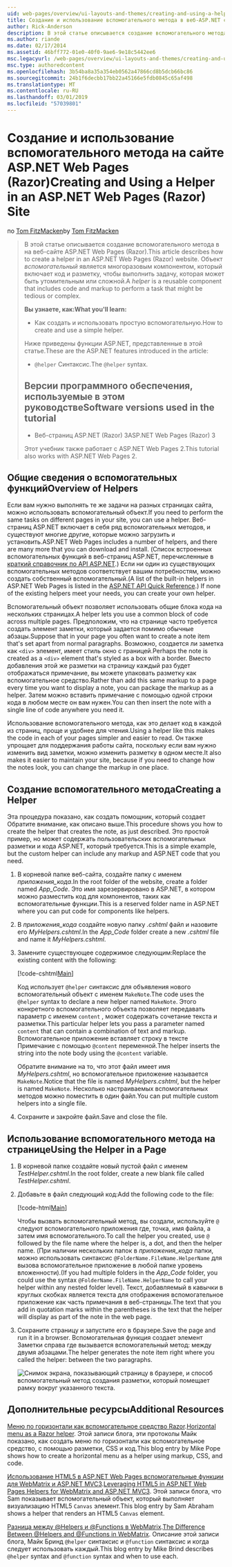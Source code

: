 ```yaml
---
uid: web-pages/overview/ui-layouts-and-themes/creating-and-using-a-helper-in-an-aspnet-web-pages-site
title: Создание и использование вспомогательного метода в веб-ASP.NET страниц узла (Razor) | Документация Майкрософт
author: Rick-Anderson
description: В этой статье описывается создание вспомогательного метода в на веб-сайте ASP.NET Web Pages (Razor). Помощник представляет собой многократно используемый компонент включает код и разметку для производительности...
ms.author: riande
ms.date: 02/17/2014
ms.assetid: 46bff772-01e0-40f0-9ae6-9e18c5442ee6
msc.legacyurl: /web-pages/overview/ui-layouts-and-themes/creating-and-using-a-helper-in-an-aspnet-web-pages-site
msc.type: authoredcontent
ms.openlocfilehash: 3b54ba8a35a354eb0562a47866cd8b5dcb66bc86
ms.sourcegitcommit: 24b1f6decbb17bb22a45166e5fdb0845c65af498
ms.translationtype: MT
ms.contentlocale: ru-RU
ms.lasthandoff: 03/01/2019
ms.locfileid: "57039801"
---
```

<a name="creating-and-using-a-helper-in-an-aspnet-web-pages-razor-site"></a><span data-ttu-id="1a386-104">Создание и использование вспомогательного метода на сайте ASP.NET Web Pages (Razor)</span><span class="sxs-lookup"><span data-stu-id="1a386-104">Creating and Using a Helper in an ASP.NET Web Pages (Razor) Site</span></span>
====================
<span data-ttu-id="1a386-105">по [Tom FitzMacken](https://github.com/tfitzmac)</span><span class="sxs-lookup"><span data-stu-id="1a386-105">by [Tom FitzMacken](https://github.com/tfitzmac)</span></span>

> <span data-ttu-id="1a386-106">В этой статье описывается создание вспомогательного метода в на веб-сайте ASP.NET Web Pages (Razor).</span><span class="sxs-lookup"><span data-stu-id="1a386-106">This article describes how to create a helper in an ASP.NET Web Pages (Razor) website.</span></span> <span data-ttu-id="1a386-107">Объект *вспомогательный* является многоразовым компонентом, который включает код и разметку, чтобы выполнить задачу, которая может быть утомительным или сложной.</span><span class="sxs-lookup"><span data-stu-id="1a386-107">A *helper* is a reusable component that includes code and markup to perform a task that might be tedious or complex.</span></span>
> 
> <span data-ttu-id="1a386-108">**Вы узнаете, как:**</span><span class="sxs-lookup"><span data-stu-id="1a386-108">**What you'll learn:**</span></span> 
> 
> - <span data-ttu-id="1a386-109">Как создать и использовать простую вспомогательную.</span><span class="sxs-lookup"><span data-stu-id="1a386-109">How to create and use a simple helper.</span></span>
> 
> <span data-ttu-id="1a386-110">Ниже приведены функции ASP.NET, представленные в этой статье.</span><span class="sxs-lookup"><span data-stu-id="1a386-110">These are the ASP.NET features introduced in the article:</span></span>
> 
> - <span data-ttu-id="1a386-111">`@helper` Синтаксис.</span><span class="sxs-lookup"><span data-stu-id="1a386-111">The `@helper` syntax.</span></span>
>   
> 
> ## <a name="software-versions-used-in-the-tutorial"></a><span data-ttu-id="1a386-112">Версии программного обеспечения, используемые в этом руководстве</span><span class="sxs-lookup"><span data-stu-id="1a386-112">Software versions used in the tutorial</span></span>
> 
> 
> - <span data-ttu-id="1a386-113">Веб-страниц ASP.NET (Razor) 3</span><span class="sxs-lookup"><span data-stu-id="1a386-113">ASP.NET Web Pages (Razor) 3</span></span>
>   
> 
> <span data-ttu-id="1a386-114">Этот учебник также работает с ASP.NET Web Pages 2.</span><span class="sxs-lookup"><span data-stu-id="1a386-114">This tutorial also works with ASP.NET Web Pages 2.</span></span>


## <a name="overview-of-helpers"></a><span data-ttu-id="1a386-115">Общие сведения о вспомогательных функций</span><span class="sxs-lookup"><span data-stu-id="1a386-115">Overview of Helpers</span></span>

<span data-ttu-id="1a386-116">Если вам нужно выполнять те же задачи на разных страницах сайта, можно использовать вспомогательный объект.</span><span class="sxs-lookup"><span data-stu-id="1a386-116">If you need to perform the same tasks on different pages in your site, you can use a helper.</span></span> <span data-ttu-id="1a386-117">Веб-страниц ASP.NET включает в себя ряд вспомогательных методов, и существуют многие другие, которые можно загрузить и установить.</span><span class="sxs-lookup"><span data-stu-id="1a386-117">ASP.NET Web Pages includes a number of helpers, and there are many more that you can download and install.</span></span> <span data-ttu-id="1a386-118">(Список встроенных вспомогательных функций в веб-страниц ASP.NET, перечисленные в [краткий справочник по API ASP.NET](https://go.microsoft.com/fwlink/?LinkId=202907).) Если ни один из существующих вспомогательных методов соответствует вашим потребностям, можно создать собственный вспомогательный.</span><span class="sxs-lookup"><span data-stu-id="1a386-118">(A list of the built-in helpers in ASP.NET Web Pages is listed in the [ASP.NET API Quick Reference](https://go.microsoft.com/fwlink/?LinkId=202907).) If none of the existing helpers meet your needs, you can create your own helper.</span></span>

<span data-ttu-id="1a386-119">Вспомогательный объект позволяет использовать общие блока кода на нескольких страницах.</span><span class="sxs-lookup"><span data-stu-id="1a386-119">A helper lets you use a common block of code across multiple pages.</span></span> <span data-ttu-id="1a386-120">Предположим, что на странице часто требуется создать элемент заметки, который задается помимо обычные абзацы.</span><span class="sxs-lookup"><span data-stu-id="1a386-120">Suppose that in your page you often want to create a note item that's set apart from normal paragraphs.</span></span> <span data-ttu-id="1a386-121">Возможно, создается ли заметка как `<div>` элемент, имеет стиль окно с границей.</span><span class="sxs-lookup"><span data-stu-id="1a386-121">Perhaps the note is created as a `<div>` element that's styled as a box with a border.</span></span> <span data-ttu-id="1a386-122">Вместо добавления этой же разметки на страницу каждый раз будет отображаться примечание, вы можете упаковать разметку как вспомогательное средство.</span><span class="sxs-lookup"><span data-stu-id="1a386-122">Rather than add this same markup to a page every time you want to display a note, you can package the markup as a helper.</span></span> <span data-ttu-id="1a386-123">Затем можно вставить примечание с помощью одной строки кода в любом месте он вам нужен.</span><span class="sxs-lookup"><span data-stu-id="1a386-123">You can then insert the note with a single line of code anywhere you need it.</span></span>

<span data-ttu-id="1a386-124">Использование вспомогательного метода, как это делает код в каждой из страниц, проще и удобнее для чтения.</span><span class="sxs-lookup"><span data-stu-id="1a386-124">Using a helper like this makes the code in each of your pages simpler and easier to read.</span></span> <span data-ttu-id="1a386-125">Он также упрощает для поддержания работы сайта, поскольку если вам нужно изменить вид заметки, можно изменить разметку в одном месте.</span><span class="sxs-lookup"><span data-stu-id="1a386-125">It also makes it easier to maintain your site, because if you need to change how the notes look, you can change the markup in one place.</span></span>

## <a name="creating-a-helper"></a><span data-ttu-id="1a386-126">Создание вспомогательного метода</span><span class="sxs-lookup"><span data-stu-id="1a386-126">Creating a Helper</span></span>

<span data-ttu-id="1a386-127">Эта процедура показано, как создать помощник, который создает Обратите внимание, как описано выше.</span><span class="sxs-lookup"><span data-stu-id="1a386-127">This procedure shows you how to create the helper that creates the note, as just described.</span></span> <span data-ttu-id="1a386-128">Это простой пример, но может содержать пользовательских вспомогательных разметки и кода ASP.NET, который требуется.</span><span class="sxs-lookup"><span data-stu-id="1a386-128">This is a simple example, but the custom helper can include any markup and ASP.NET code that you need.</span></span>

1. <span data-ttu-id="1a386-129">В корневой папке веб-сайта, создайте папку с именем *приложения\_кода*.</span><span class="sxs-lookup"><span data-stu-id="1a386-129">In the root folder of the website, create a folder named *App\_Code*.</span></span> <span data-ttu-id="1a386-130">Это имя зарезервировано в ASP.NET, в котором можно разместить код для компонентов, таких как вспомогательные функции.</span><span class="sxs-lookup"><span data-stu-id="1a386-130">This is a reserved folder name in ASP.NET where you can put code for components like helpers.</span></span>
2. <span data-ttu-id="1a386-131">В *приложения\_кода* создайте новую папку *.cshtml* файл и назовите его *MyHelpers.cshtml*.</span><span class="sxs-lookup"><span data-stu-id="1a386-131">In the *App\_Code* folder create a new *.cshtml* file and name it *MyHelpers.cshtml*.</span></span>
3. <span data-ttu-id="1a386-132">Замените существующее содержимое следующим:</span><span class="sxs-lookup"><span data-stu-id="1a386-132">Replace the existing content with the following:</span></span>

    [!code-cshtml[Main](creating-and-using-a-helper-in-an-aspnet-web-pages-site/samples/sample1.cshtml)]

    <span data-ttu-id="1a386-133">Код использует `@helper` синтаксис для объявления нового вспомогательный объект с именем `MakeNote`.</span><span class="sxs-lookup"><span data-stu-id="1a386-133">The code uses the `@helper` syntax to declare a new helper named `MakeNote`.</span></span> <span data-ttu-id="1a386-134">Этого конкретного вспомогательного объекта позволяет передавать параметр с именем `content` , может содержать сочетание текста и разметки.</span><span class="sxs-lookup"><span data-stu-id="1a386-134">This particular helper lets you pass a parameter named `content` that can contain a combination of text and markup.</span></span> <span data-ttu-id="1a386-135">Вспомогательное приложение вставляет строку в тексте Примечание с помощью `@content` переменной.</span><span class="sxs-lookup"><span data-stu-id="1a386-135">The helper inserts the string into the note body using the `@content` variable.</span></span>

    <span data-ttu-id="1a386-136">Обратите внимание на то, что этот файл имеет имя *MyHelpers.cshtml*, но вспомогательное приложение называется `MakeNote`.</span><span class="sxs-lookup"><span data-stu-id="1a386-136">Notice that the file is named *MyHelpers.cshtml*, but the helper is named `MakeNote`.</span></span> <span data-ttu-id="1a386-137">Несколько настраиваемых вспомогательных методов можно поместить в один файл.</span><span class="sxs-lookup"><span data-stu-id="1a386-137">You can put multiple custom helpers into a single file.</span></span>
4. <span data-ttu-id="1a386-138">Сохраните и закройте файл.</span><span class="sxs-lookup"><span data-stu-id="1a386-138">Save and close the file.</span></span>

## <a name="using-the-helper-in-a-page"></a><span data-ttu-id="1a386-139">Использование вспомогательного метода на странице</span><span class="sxs-lookup"><span data-stu-id="1a386-139">Using the Helper in a Page</span></span>

1. <span data-ttu-id="1a386-140">В корневой папке создайте новый пустой файл с именем *TestHelper.cshtml*.</span><span class="sxs-lookup"><span data-stu-id="1a386-140">In the root folder, create a new blank file called *TestHelper.cshtml*.</span></span>
2. <span data-ttu-id="1a386-141">Добавьте в файл следующий код:</span><span class="sxs-lookup"><span data-stu-id="1a386-141">Add the following code to the file:</span></span>

    [!code-html[Main](creating-and-using-a-helper-in-an-aspnet-web-pages-site/samples/sample2.html)]

    <span data-ttu-id="1a386-142">Чтобы вызвать вспомогательный метод, вы создали, используйте `@` следуют вспомогательного приложения где, точка, имя файла, а затем имя вспомогательного.</span><span class="sxs-lookup"><span data-stu-id="1a386-142">To call the helper you created, use `@` followed by the file name where the helper is, a dot, and then the helper name.</span></span> <span data-ttu-id="1a386-143">(При наличии нескольких папок в *приложения\_кода* папки, можно использовать синтаксис `@FolderName.FileName.HelperName` для вызова вспомогательное приложение в любой папке уровень вложенности).</span><span class="sxs-lookup"><span data-stu-id="1a386-143">(If you had multiple folders in the *App\_Code* folder, you could use the syntax `@FolderName.FileName.HelperName` to call your helper within any nested folder level).</span></span> <span data-ttu-id="1a386-144">Текст, добавляемый в кавычки в круглых скобках является текста для отображения вспомогательное приложение как часть примечания в веб-страницы.</span><span class="sxs-lookup"><span data-stu-id="1a386-144">The text that you add in quotation marks within the parentheses is the text that the helper will display as part of the note in the web page.</span></span>
3. <span data-ttu-id="1a386-145">Сохраните страницу и запустите его в браузере.</span><span class="sxs-lookup"><span data-stu-id="1a386-145">Save the page and run it in a browser.</span></span> <span data-ttu-id="1a386-146">Вспомогательная функция создает элемент Заметки справа где вызывается вспомогательный метод: между двумя абзацами.</span><span class="sxs-lookup"><span data-stu-id="1a386-146">The helper generates the note item right where you called the helper: between the two paragraphs.</span></span>

    ![Снимок экрана, показывающий страницу в браузере, и способ вспомогательный метод создания разметки, который помещает рамку вокруг указанного текста.](creating-and-using-a-helper-in-an-aspnet-web-pages-site/_static/image1.jpg)

## <a name="additional-resources"></a><span data-ttu-id="1a386-148">Дополнительные ресурсы</span><span class="sxs-lookup"><span data-stu-id="1a386-148">Additional Resources</span></span>


<span data-ttu-id="1a386-149">[Меню по горизонтали как вспомогательное средство Razor](http://mikepope.com/blog/DisplayBlog.aspx?permalink=2341).</span><span class="sxs-lookup"><span data-stu-id="1a386-149">[Horizontal menu as a Razor helper](http://mikepope.com/blog/DisplayBlog.aspx?permalink=2341).</span></span> <span data-ttu-id="1a386-150">Этой записи блога, эти протоколы Майк показано, как создать меню по горизонтали как вспомогательное средство, с помощью разметки, CSS и код.</span><span class="sxs-lookup"><span data-stu-id="1a386-150">This blog entry by Mike Pope shows how to create a horizontal menu as a helper using markup, CSS, and code.</span></span>

<span data-ttu-id="1a386-151">[Использование HTML5 в ASP.NET Web Pages вспомогательные функции для WebMatrix и ASP.NET MVC3](http://geekswithblogs.net/wildturtle/archive/2010/11/08/html5-in-asp.net-web-pages-helpers-for-webmatrix-and_aspnet_mvc3.aspx).</span><span class="sxs-lookup"><span data-stu-id="1a386-151">[Leveraging HTML5 in ASP.NET Web Pages Helpers for WebMatrix and ASP.NET MVC3](http://geekswithblogs.net/wildturtle/archive/2010/11/08/html5-in-asp.net-web-pages-helpers-for-webmatrix-and_aspnet_mvc3.aspx).</span></span> <span data-ttu-id="1a386-152">Этой записи блога, что Sam показывает вспомогательный объект, который выполняет визуализацию HTML5 `Canvas` элемент.</span><span class="sxs-lookup"><span data-stu-id="1a386-152">This blog entry by Sam Abraham shows a helper that renders an HTML5 `Canvas` element.</span></span>

<span data-ttu-id="1a386-153">[Разница между @Helpers и @Functions в WebMatrix](http://www.mikesdotnetting.com/Article/173/The-Difference-Between-@Helpers-and-@Functions-In-WebMatrix).</span><span class="sxs-lookup"><span data-stu-id="1a386-153">[The Difference Between @Helpers and @Functions in WebMatrix](http://www.mikesdotnetting.com/Article/173/The-Difference-Between-@Helpers-and-@Functions-In-WebMatrix).</span></span> <span data-ttu-id="1a386-154">Описание этой записи блога, Майк Бринд `@helper` синтаксис и `@function` синтаксис и когда следует использовать каждый.</span><span class="sxs-lookup"><span data-stu-id="1a386-154">This blog entry by Mike Brind describes `@helper` syntax and `@function` syntax and when to use each.</span></span>
